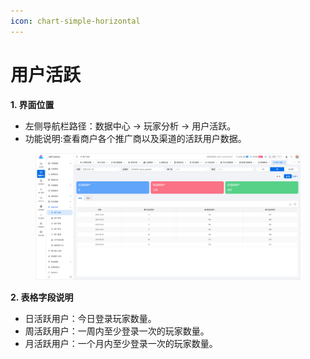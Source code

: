 ```yaml
---
icon: chart-simple-horizontal
---
```


# 用户活跃

**1. 界面位置**

* 左侧导航栏路径：数据中心 → 玩家分析 → 用户活跃。
* 功能说明:查看商户各个推广商以及渠道的活跃用户数据。

<figure><img src="../../.gitbook/assets/image (27).png" alt=""><figcaption></figcaption></figure>

**2. 表格字段说明**

* 日活跃用户：今日登录玩家数量。
* 周活跃用户：一周内至少登录一次的玩家数量。
* 月活跃用户：一个月内至少登录一次的玩家数量。
